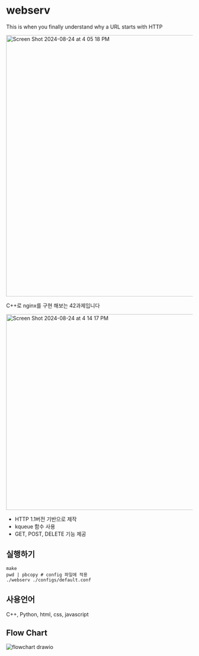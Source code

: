 # webserv
This is when you finally understand why a URL starts with HTTP


<img width="705" alt="Screen Shot 2024-08-24 at 4 05 18 PM" src="https://github.com/user-attachments/assets/21cdce26-7f6e-40a7-b2f6-9aaceb9f751f">

C++로 nginx를 구현 해보는 42과제입니다



<img width="528" alt="Screen Shot 2024-08-24 at 4 14 17 PM" src="https://github.com/user-attachments/assets/03fee1b7-c6db-4f64-8d3e-7bc64490d4c5">

+ HTTP 1.1버전 기반으로 제작
+ kqueue 함수 사용
+ GET, POST, DELETE 기능 제공

## 실행하기
```text
make
pwd | pbcopy # config 파일에 적용
./webserv ./configs/default.conf
```

## 사용언어
 C++, Python, html, css, javascript

## Flow Chart
 ![flowchart drawio](https://github.com/user-attachments/assets/82f262ca-0f89-4775-a9b8-20cfd4fd6b9c)
